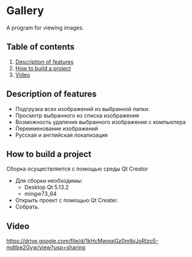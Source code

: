 # Gallery
A program for viewing images.

## Table of contents
1. [Description of features](#Description-of-features)
2. [How to build a project](#How-to-build-a-project)
3. [Video](#Video)

## Description of features
* Подгрузка всех изображений из выбранной папки.
* Просмотр выбранного из списка изображения
* Возможность удаления выбранного изображения с компьютера
* Переименование изображений
* Русская и английская локализация

## How to build a project
Сборка осуществляется с помощью среды Qt Creator
- Для сборки необходимы:
    - Desktop Qt 5.13.2
    - mingw73_64
- Открыть проект с помощью Qt Creater.
- Собрать.

## Video
https://drive.google.com/file/d/1kHcMwqqiGz0mlbjJoRIzo5-mdtbe2Gyw/view?usp=sharing
